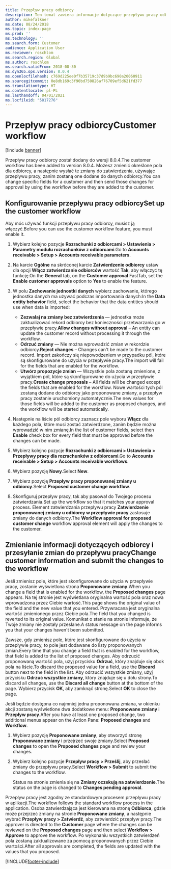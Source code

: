 ```yaml
---
title: Przepływ pracy odbiorcy
description: Ten temat zawiera informacje dotyczące przepływu pracy odbiorcy. Możesz zmienić określone pola dla odbiorcy, a następnie wysłać te zmiany do zatwierdzenia, używając przepływu pracy, zanim zostaną one dodane do danych odbiorcy.
author: mikefalkner
ms.date: 08/24/2018
ms.topic: index-page
ms.prod: ''
ms.technology: ''
ms.search.form: Customer
audience: Application User
ms.reviewer: roschlom
ms.search.region: Global
ms.author: roschlom
ms.search.validFrom: 2018-08-30
ms.dyn365.ops.version: 8.0.4
ms.openlocfilehash: c769d225ee0f7b35719c37d9b9bc690a20060911
ms.sourcegitcommit: 0e8db169c3f90bd750826af76709ef5d621fd377
ms.translationtype: HT
ms.contentlocale: pl-PL
ms.lasthandoff: 04/01/2021
ms.locfileid: "5817276"
---
```

# <a name="customer-workflow"></a><span data-ttu-id="3310d-104">Przepływ pracy odbiorcy</span><span class="sxs-lookup"><span data-stu-id="3310d-104">Customer workflow</span></span>

[!include [banner](../includes/banner.md)]

<span data-ttu-id="3310d-105">Przepływ pracy odbiorcy został dodany do wersji 8.0.4.</span><span class="sxs-lookup"><span data-stu-id="3310d-105">The customer workflow has been added to version 8.0.4.</span></span> <span data-ttu-id="3310d-106">Możesz zmienić określone pola dla odbiorcy, a następnie wysłać te zmiany do zatwierdzenia, używając przepływu pracy, zanim zostaną one dodane do danych odbiorcy.</span><span class="sxs-lookup"><span data-stu-id="3310d-106">You can change specific fields for a customer and then send those changes for approval by using the workflow before they are added to the customer.</span></span>

## <a name="set-up-the-customer-workflow"></a><span data-ttu-id="3310d-107">Konfigurowanie przepływu pracy odbiorcy</span><span class="sxs-lookup"><span data-stu-id="3310d-107">Set up the customer workflow</span></span>

<span data-ttu-id="3310d-108">Aby móc używać funkcji przepływu pracy odbiorcy, musisz ją włączyć.</span><span class="sxs-lookup"><span data-stu-id="3310d-108">Before you can use the customer workflow feature, you must enable it.</span></span>

1. <span data-ttu-id="3310d-109">Wybierz kolejno pozycje **Rozrachunki z odbiorcami \> Ustawienia \> Parametry modułu rozrachunków z odbiorcami**.</span><span class="sxs-lookup"><span data-stu-id="3310d-109">Go to **Accounts receivable \> Setup \> Accounts receivable parameters**.</span></span>
2. <span data-ttu-id="3310d-110">Na karcie **Ogólne** na skróconej karcie **Zatwierdzenie odbiorcy** ustaw dla opcji **Włącz zatwierdzanie odbiorców** wartość **Tak**, aby włączyć tę funkcję.</span><span class="sxs-lookup"><span data-stu-id="3310d-110">On the **General** tab, on the **Customer approval** FastTab, set the **Enable customer approvals** option to **Yes** to enable the feature.</span></span>
3. <span data-ttu-id="3310d-111">W polu **Zachowanie jednostki danych** wybierz zachowanie, którego jednostka danych ma używać podczas importowania danych:</span><span class="sxs-lookup"><span data-stu-id="3310d-111">In the **Data entity behavior** field, select the behavior that the data entities should use when data is imported:</span></span>

    - <span data-ttu-id="3310d-112">**Zezwalaj na zmiany bez zatwierdzenia** — jednostka może zaktualizować rekord odbiorcy bez konieczności przetwarzania go w przepływie pracy.</span><span class="sxs-lookup"><span data-stu-id="3310d-112">**Allow changes without approval** – An entity can update the customer record without processing it through the workflow.</span></span>
    - <span data-ttu-id="3310d-113">**Odrzuć zmiany** — Nie można wprowadzić zmian w rekordzie odbiorcy.</span><span class="sxs-lookup"><span data-stu-id="3310d-113">**Reject changes** – Changes can't be made to the customer record.</span></span> <span data-ttu-id="3310d-114">Import zakończy się niepowodzeniem w przypadku pól, które są skonfigurowane do użycia w przepływie pracy.</span><span class="sxs-lookup"><span data-stu-id="3310d-114">The import will fail for the fields that are enabled for the workflow.</span></span>
    - <span data-ttu-id="3310d-115">**Utwórz propozycje zmian** — Wszystkie pola zostaną zmienione, z wyjątkiem pól, które są skonfigurowane do użycia w przepływie pracy.</span><span class="sxs-lookup"><span data-stu-id="3310d-115">**Create change proposals** – All fields will be changed except the fields that are enabled for the workflow.</span></span> <span data-ttu-id="3310d-116">Nowe wartości tych pól zostaną dodane do odbiorcy jako proponowane zmiany, a przepływ pracy zostanie uruchomiony automatycznie.</span><span class="sxs-lookup"><span data-stu-id="3310d-116">The new values for those fields will be added to the customer as proposed changes, and the workflow will be started automatically.</span></span>

4. <span data-ttu-id="3310d-117">Następnie na liście pól odbiorcy zaznacz pole wyboru **Włącz** dla każdego pola, które musi zostać zatwierdzone, zanim będzie można wprowadzić w nim zmianę.</span><span class="sxs-lookup"><span data-stu-id="3310d-117">In the list of customer fields, select then **Enable** check box for every field that must be approved before the changes can be made.</span></span>
5. <span data-ttu-id="3310d-118">Wybierz kolejno pozycje **Rozrachunki z odbiorcami \> Ustawienia \> Przepływy pracy dla rozrachunków z odbiorcami**.</span><span class="sxs-lookup"><span data-stu-id="3310d-118">Go to **Accounts receivable \> Setup \> Accounts receivable workflows**.</span></span>
6. <span data-ttu-id="3310d-119">Wybierz pozycję **Nowy**.</span><span class="sxs-lookup"><span data-stu-id="3310d-119">Select **New**.</span></span>
7. <span data-ttu-id="3310d-120">Wybierz pozycję **Przepływ pracy proponowanej zmiany u odbiorcy**.</span><span class="sxs-lookup"><span data-stu-id="3310d-120">Select **Proposed customer change workflow**.</span></span> 
8. <span data-ttu-id="3310d-121">Skonfiguruj przepływ pracy, tak aby pasował do Twojego procesu zatwierdzania.</span><span class="sxs-lookup"><span data-stu-id="3310d-121">Set up the workflow so that it matches your approval process.</span></span> <span data-ttu-id="3310d-122">Element zatwierdzania przepływu pracy **Zatwierdzenie proponowanej zmiany u odbiorcy w przepływie pracy** zastosuje zmiany do danych odbiorcy.</span><span class="sxs-lookup"><span data-stu-id="3310d-122">The **Workflow approval for proposed customer change** workflow approval element will apply the changes to the customer.</span></span>

## <a name="change-customer-information-and-submit-the-changes-to-the-workflow"></a><span data-ttu-id="3310d-123">Zmienianie informacji dotyczących odbiorcy i przesyłanie zmian do przepływu pracy</span><span class="sxs-lookup"><span data-stu-id="3310d-123">Change customer information and submit the changes to the workflow</span></span>

<span data-ttu-id="3310d-124">Jeśli zmienisz pole, które jest skonfigurowane do użycia w przepływie pracy, zostanie wyświetlona strona **Proponowane zmiany**.</span><span class="sxs-lookup"><span data-stu-id="3310d-124">When you change a field that is enabled for the workflow, the **Proposed changes** page appears.</span></span> <span data-ttu-id="3310d-125">Na tej stronie jest wyświetlana oryginalna wartość pola oraz nowa wprowadzona przez Ciebie wartość.</span><span class="sxs-lookup"><span data-stu-id="3310d-125">This page shows the original value of the field and the new value that you entered.</span></span> <span data-ttu-id="3310d-126">Przywracana jest oryginalna wartość zmienionego przez Ciebie pola.</span><span class="sxs-lookup"><span data-stu-id="3310d-126">The field that you changed is reverted to its original value.</span></span> <span data-ttu-id="3310d-127">Komunikat o stanie na stronie informuje, że Twoje zmiany nie zostały przesłane.</span><span class="sxs-lookup"><span data-stu-id="3310d-127">A status message on the page informs you that your changes haven't been submitted.</span></span>

<span data-ttu-id="3310d-128">Zawsze, gdy zmienisz pole, które jest skonfigurowane do użycia w przepływie pracy, to pole jest dodawane do listy proponowanych zmian.</span><span class="sxs-lookup"><span data-stu-id="3310d-128">Every time that you change a field that is enabled for the workflow, that field is added to the list of proposed changes.</span></span> <span data-ttu-id="3310d-129">Aby odrzucić proponowaną wartość pola, użyj przycisku **Odrzuć**, który znajduje się obok pola na liście.</span><span class="sxs-lookup"><span data-stu-id="3310d-129">To discard the proposed value for a field, use the **Discard** button next to the field in the list.</span></span> <span data-ttu-id="3310d-130">Aby odrzucić wszystkie zmiany, użyj przycisku **Odrzuć wszystkie zmiany**, który znajduje się u dołu strony.</span><span class="sxs-lookup"><span data-stu-id="3310d-130">To discard all changes, use the **Discard all change** button at the bottom of the page.</span></span> <span data-ttu-id="3310d-131">Wybierz przycisk **OK**, aby zamknąć stronę.</span><span class="sxs-lookup"><span data-stu-id="3310d-131">Select **OK** to close the page.</span></span>

<span data-ttu-id="3310d-132">Jeśli będzie dostępna co najmniej jedna proponowana zmiana, w okienku akcji zostaną wyświetlone dwa dodatkowe menu: **Proponowane zmiany** i **Przepływ pracy**.</span><span class="sxs-lookup"><span data-stu-id="3310d-132">After you have at least one proposed change, two additional menus appear on the Action Pane: **Proposed changes** and **Workflow**.</span></span>

1. <span data-ttu-id="3310d-133">Wybierz pozycję **Proponowane zmiany**, aby otworzyć stronę **Proponowane zmiany** i przejrzeć swoje zmiany.</span><span class="sxs-lookup"><span data-stu-id="3310d-133">Select **Proposed changes** to open the **Proposed changes** page and review your changes.</span></span>
2. <span data-ttu-id="3310d-134">Wybierz kolejno pozycje **Przepływ pracy \> Prześlij**, aby przesłać zmiany do przepływu pracy.</span><span class="sxs-lookup"><span data-stu-id="3310d-134">Select **Workflow \> Submit** to submit the changes to the workflow.</span></span>

    <span data-ttu-id="3310d-135">Status na stronie zmienia się na **Zmiany oczekują na zatwierdzenie**.</span><span class="sxs-lookup"><span data-stu-id="3310d-135">The status on the page is changed to **Changes pending approval**.</span></span>

<span data-ttu-id="3310d-136">Przepływ pracy jest zgodny ze standardowym procesem przepływu pracy w aplikacji.</span><span class="sxs-lookup"><span data-stu-id="3310d-136">The workflow follows the standard workflow process in the application.</span></span> <span data-ttu-id="3310d-137">Osoba zatwierdzająca jest kierowana na stronę **Odbiorca**, gdzie może przejrzeć zmiany na stronie **Proponowane zmiany**, a następnie wybrać **Przepływ pracy \> Zatwierdź**, aby zatwierdzić przepływ pracy.</span><span class="sxs-lookup"><span data-stu-id="3310d-137">The approver is directed to the **Customer** page where the changes can be reviewed on the **Proposed changes** page and then select **Workflow \> Approve** to approve the workflow.</span></span> <span data-ttu-id="3310d-138">Po wykonaniu wszystkich zatwierdzeń pola zostaną zaktualizowane za pomocą proponowanych przez Ciebie wartości.</span><span class="sxs-lookup"><span data-stu-id="3310d-138">After all approvals are completed, the fields are updated with the values that you proposed.</span></span>


[!INCLUDE[footer-include](../../includes/footer-banner.md)]